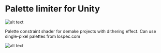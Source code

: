 # Palette limiter for Unity
![alt text](https://rikovmike.ru/upload/images/LimitPaletteRaw/title.png)

Palette constraint shader for demake projects with dithering effect.
Can use single-pixel palettes from lospec.com 

![alt text](https://rikovmike.ru/upload/_temp/shader_CGA_test6.gif)



